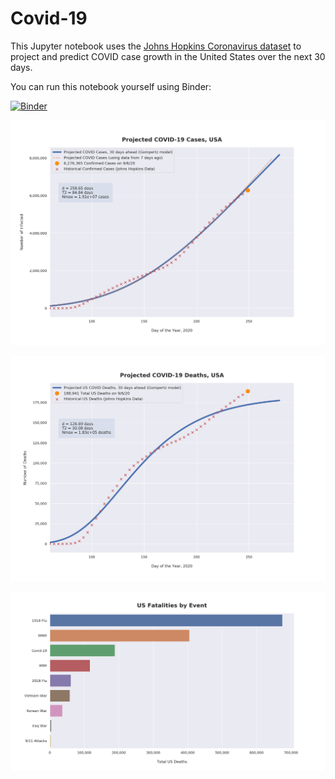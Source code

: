 # Covid-19

This Jupyter notebook uses the [Johns Hopkins Coronavirus dataset](https://github.com/CSSEGISandData/COVID-19/blob/master/README.md) to project and predict COVID case growth in the United States over the next 30 days.

You can run this notebook yourself using Binder:

[![Binder](https://mybinder.org/badge_logo.svg)](https://mybinder.org/v2/gh/bws428/covid-19/master?filepath=covid-projections.nbconvert.ipynb)

![Projected Cases plot](https://raw.githubusercontent.com/bws428/covid-19/master/charts/covid-9.6.20.png)

![Projected Deaths plot](https://raw.githubusercontent.com/bws428/covid-19/master/charts/covid-deaths-9.6.20.png)

![Casualties plot](https://raw.githubusercontent.com/bws428/covid-19/master/charts/casualties.png)


